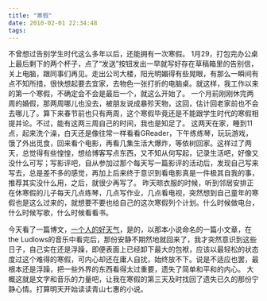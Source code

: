 ```yaml
---
title: "寒假"
date: 2010-02-01 22:34:48
tags:
---
```


不曾想过告别学生时代这么多年以后，还能拥有一次寒假。 1月29，打包完办公桌上最后剩下的两个杯子，点了“发送”按钮发出一早就写好存在草稿箱里的告别信，关上电脑，跟同事们再见。走出公司大楼，阳光明媚得有些晃眼，有那么一瞬间有点不知所措，很快想起要去宜家，去物色一张打折的电脑桌。就这样，我工作以来的第一个寒假，不确定会不会是最后一个，就这么开始了。 一个月前刚刚休完两周的婚假，那两周哪儿也没去，被朋友说成暴殄天物，这回，估计回老家前也不会去哪儿了。算下来春节前也只有两周，这个寒假毕竟还是不能跟学生时代的寒假相提并论。不过，能有这两三周自己的时间，我也是知足了。 这两天在家，睡到11点，起来洗个澡，白天还是像往常一样看看GReader，下午练练琴，玩玩游戏，饿了外出觅食，回来看个电影，再看几集生活大爆炸，等依树回家。这样过了两天，总觉得有些惶惶，想给博客写点东西，又不知从何写起，记录生活吧，好像又没什么可写；写影评吧，自从参加过那个每天写一篇影评的活动后，发现自己写来写去，总是差不多的感觉，再加上后来终于意识到看电影真是一件极其自我的事，推荐其实没什么用，之后，就很少再写了。 昨天晾衣服的时候，听到邻居安排正在休寒假的儿子每天几点练琴，几点写作业，几点看电视，突然想到自己童年的寒假也是这么过来的，就想要不要也给自己的这次寒假列个计划。什么时候做电台，什么时候写歌，什么时候看看书。 

今天看了一篇博文，[一个人的好天气](http://yuyiwang.blogcn.com/diary,31424059.shtml)，是的，以那本小说命名的一篇小文章，在the Ludlows的音乐中看完后，那份安静不期然地就回来了，我才突然意识到这些日子，自己实在还是浮躁，即便表面上已经卸下最大的包袱，应该以最轻松的状态度过这个难得的寒假，可内心却还在庸人自扰，始终放不下。说是不适应也罢，最根本还是浮躁，把一些外界的东西看得太过重要，遗失了简单和平和的内心。 大概这就是文字和音乐的力量吧，让我在寒假的第三天及时找回了遗失已久的那份宁静心情。打算明天开始读读青山七惠的小说。